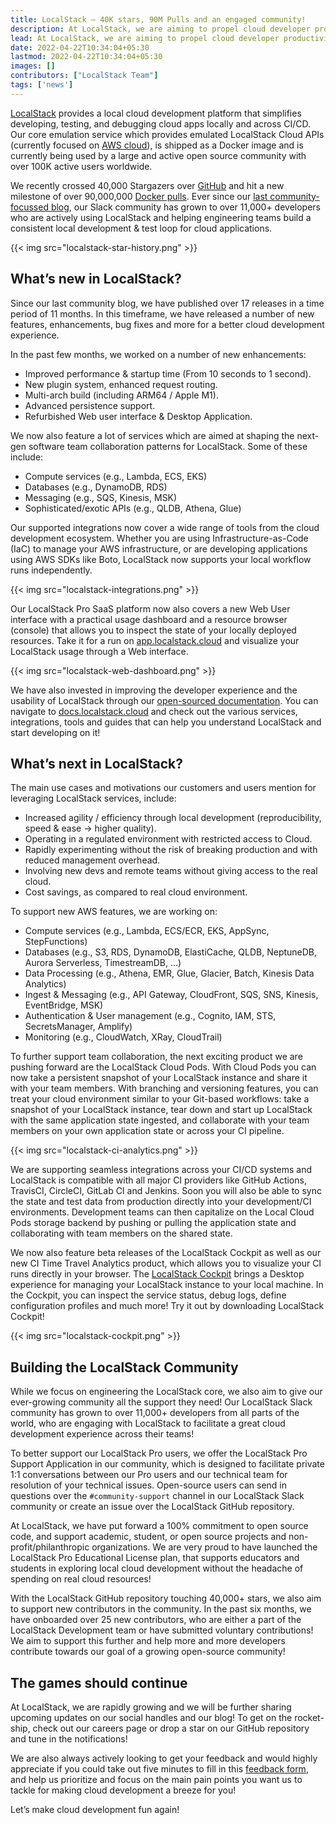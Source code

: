 ```yaml
---
title: LocalStack — 40K stars, 90M Pulls and an engaged community!
description: At LocalStack, we are aiming to propel cloud developer productivity by allowing development teams to quickly and conveniently develop & test their cloud applications directly in their local environments. Touching the milestone of over 40K GitHub Stargazers, 90M Docker Pulls and over a 11K+ strong community, further motivates us to provide the best possible cloud dev experience - giving developers back control over their environments for efficient development & testing loops!
lead: At LocalStack, we are aiming to propel cloud developer productivity by allowing development teams to quickly and conveniently develop & test their cloud applications directly in their local environments. Touching the milestone of over 40K GitHub Stargazers, 90M Docker Pulls and over a 11K+ strong community, further motivates us to provide the best possible cloud dev experience - giving developers back control over their environments for efficient development & testing loops!
date: 2022-04-22T10:34:04+05:30
lastmod: 2022-04-22T10:34:04+05:30
images: []
contributors: ["LocalStack Team"]
tags: ['news']
---
```


[LocalStack](https://localstack.cloud) provides a local cloud development platform that simplifies developing, testing, and debugging cloud apps locally and across CI/CD. Our core emulation service which provides emulated LocalStack Cloud APIs (currently focused on [AWS cloud](https://aws.amazon.com/)), is shipped as a Docker image and is currently being used by a large and active open source community with over 100K active users worldwide.

We recently crossed 40,000 Stargazers over [GitHub](https://github.com/localstack/localstack) and hit a new milestone of over 90,000,000 [Docker pulls](https://hub.docker.com/r/localstack/localstack). Ever since our [last community-focussed blog](https://localstack.cloud/blog/2021-05-06-localstack-40k-stars/), our Slack community has grown to over 11,000+ developers who are actively using LocalStack and helping engineering teams build a consistent local development & test loop for cloud applications.

{{< img src="localstack-star-history.png" >}}

## What’s new in LocalStack?

Since our last community blog, we have published over 17 releases in a time period of 11 months. In this timeframe, we have released a number of new features, enhancements, bug fixes and more for a better cloud development experience.

In the past few months, we worked on a number of new enhancements:

- Improved performance & startup time (From 10 seconds to 1 second).
- New plugin system, enhanced request routing.
- Multi-arch build (including ARM64 / Apple M1).
- Advanced persistence support.
- Refurbished Web user interface & Desktop Application.

We now also feature a lot of services which are aimed at shaping the next-gen software team collaboration patterns for LocalStack. Some of these include:

- Compute services (e.g., Lambda, ECS, EKS) 
- Databases (e.g., DynamoDB, RDS) 
- Messaging (e.g., SQS, Kinesis, MSK) 
- Sophisticated/exotic APIs (e.g., QLDB, Athena, Glue)

Our supported integrations now cover a wide range of tools from the cloud development ecosystem. Whether you are using Infrastructure-as-Code (IaC) to manage your AWS infrastructure, or are developing applications using AWS SDKs like Boto, LocalStack now supports your local workflow runs independently.

{{< img src="localstack-integrations.png" >}}

Our LocalStack Pro SaaS platform now also covers a new Web User interface with a practical usage dashboard and a resource browser (console) that allows you to inspect the state of your locally deployed resources. Take it for a run on [app.localstack.cloud](https://app.localstack.cloud/) and visualize your LocalStack usage through a Web interface.

{{< img src="localstack-web-dashboard.png" >}}

We have also invested in improving the developer experience and the usability of LocalStack through our [open-sourced documentation](https://github.com/localstack/docs). You can navigate to [docs.localstack.cloud](https://docs.localstack.cloud/) and check out the various services, integrations, tools and guides that can help you understand LocalStack and start developing on it!

## What’s next in LocalStack?

The main use cases and motivations our customers and users mention for leveraging LocalStack services, include:

- Increased agility / efficiency through local development (reproducibility, speed & ease → higher quality).
- Operating in a regulated environment with restricted access to Cloud.    
- Rapidly experimenting without the risk of breaking production and with reduced management overhead.    
- Involving new devs and remote teams without giving access to the real cloud.    
- Cost savings, as compared to real cloud environment.

To support new AWS features, we are working on:

-  Compute services (e.g., Lambda, ECS/ECR, EKS, AppSync, StepFunctions)
-  Databases (e.g., S3, RDS, DynamoDB, ElastiCache, QLDB, NeptuneDB, Aurora Serverless, TimestreamDB, ...)
-  Data Processing (e.g., Athena, EMR, Glue, Glacier, Batch, Kinesis Data Analytics)
-  Ingest & Messaging (e.g., API Gateway, CloudFront, SQS, SNS, Kinesis, EventBridge, MSK)
-  Authentication & User management (e.g., Cognito, IAM, STS, SecretsManager, Amplify)
-  Monitoring (e.g., CloudWatch, XRay, CloudTrail)

To further support team collaboration, the next exciting product we are pushing forward are the LocalStack Cloud Pods. With Cloud Pods you can now take a persistent snapshot of your LocalStack instance and share it with your team members. With branching and versioning features, you can treat your cloud environment similar to your Git-based workflows: take a snapshot of your LocalStack instance, tear down and start up LocalStack with the same application state ingested, and collaborate with your team members on your own application state or across your CI pipeline.

{{< img src="localstack-ci-analytics.png" >}}

We are supporting seamless integrations across your CI/CD systems and LocalStack is compatible with all major CI providers like GitHub Actions, TravisCI, CircleCI, GitLab CI and Jenkins. Soon you will also be able to sync the state and test data from production directly into your development/CI environments. Development teams can then  capitalize on the Local Cloud Pods storage backend by pushing or pulling the application state and collaborating with team members on the shared state.

We now also feature beta releases of the LocalStack Cockpit as well as our new CI Time Travel Analytics product, which allows you to visualize your CI runs directly in your browser. The [LocalStack Cockpit](https://localstack.cloud/products/cockpit/) brings a Desktop experience for managing your LocalStack instance to your local machine. In the Cockpit, you can inspect the service status, debug logs, define configuration profiles and much more! Try it out by downloading LocalStack Cockpit!

{{< img src="localstack-cockpit.png" >}}

## Building the LocalStack Community

While we focus on engineering the LocalStack core, we also aim to give our ever-growing community all the support they need! Our LocalStack Slack community has grown to over 11,000+ developers from all parts of the world, who are engaging with LocalStack to facilitate a great cloud development experience across their teams!

To better support our LocalStack Pro users, we offer the LocalStack Pro Support Application in our community, which is designed to facilitate private 1:1 conversations between our Pro users and our technical team for resolution of your technical issues. Open-source users can send in questions over the `#community-support` channel in our LocalStack Slack community or create an issue over the LocalStack GitHub repository.

At LocalStack, we have put forward a 100% commitment to open source code, and support academic, student, or open source projects and non-profit/philanthropic organizations. We are very proud to have launched the LocalStack Pro Educational License plan, that supports educators and students in exploring local cloud development without the headache of spending on real cloud resources! 

With the LocalStack GitHub repository touching 40,000+ stars, we also aim to support new contributors in the community. In the past six months, we have onboarded over 25 new contributors, who are either a part of the LocalStack Development team or have submitted voluntary contributions! We aim to support this further and help more and more developers contribute towards our goal of a growing open-source community!

## The games should continue

At LocalStack, we are rapidly growing and we will be further sharing upcoming updates on our social handles and our blog! To get on the rocket-ship, check out our careers page or drop a star on our GitHub repository and tune in the notifications! 

We are also always actively looking to get your feedback and would highly appreciate if you could take out five minutes to fill in this [feedback form](https://form.typeform.com/to/REn2U10O), and help us prioritize and focus on the main pain points you want us to tackle for making cloud development a breeze for you!

Let’s make cloud development fun again!
